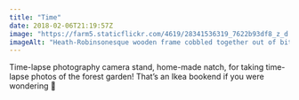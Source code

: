 ```yaml
---
title: "Time"
date: 2018-02-06T21:19:57Z
image: "https://farm5.staticflickr.com/4619/28341536319_7622b93df8_z_d.jpg"
imageAlt: "Heath-Robinsonesque wooden frame cobbled together out of bits of old wood and a bookend"
---
```


Time-lapse photography camera stand, home-made natch, for taking time-lapse photos of the forest garden! That’s an Ikea bookend if you were wondering 🤔
